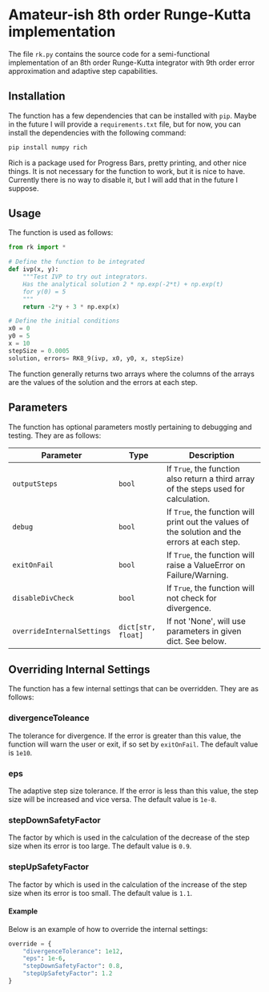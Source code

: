 # **Amateur-ish 8th order Runge-Kutta implementation**

The file `rk.py` contains the source code for a semi-functional implementation of an 8th order Runge-Kutta integrator
with 9th order error approximation and adaptive step capabilities. 

## **Installation**
The function has a few dependencies that can be installed with `pip`. Maybe in the future I will provide a `requirements.txt` file, but for now, you can install the dependencies with the following command:
```bash
pip install numpy rich
```
Rich is a package used for Progress Bars, pretty printing, and other nice things. It is not necessary for the function to work, but it is nice to have. Currently there is no way to disable it, but I will add that in the future I suppose.

## **Usage**
The function is used as follows:
```python
from rk import *

# Define the function to be integrated
def ivp(x, y):
    """Test IVP to try out integrators.
    Has the analytical solution 2 * np.exp(-2*t) + np.exp(t)
    for y(0) = 5
    """
    return -2*y + 3 * np.exp(x)

# Define the initial conditions
x0 = 0
y0 = 5
x = 10
stepSize = 0.0005
solution, errors= RK8_9(ivp, x0, y0, x, stepSize)
```
The function generally returns two arrays where the columns of the arrays are the values of the solution and the errors at each step. 

## **Parameters**
The function has optional parameters mostly pertaining to debugging and testing. They are as follows:

| Parameter | Type | Description |
| --- | --- | --- |
| `outputSteps` | `bool` | If `True`, the function also return a third array of the steps used for calculation. |
| `debug` | `bool` | If `True`, the function will print out the values of the solution and the errors at each step. |
| `exitOnFail` | `bool` | If `True`, the function will raise a ValueError on Failure/Warning. |
| `disableDivCheck` | `bool` | If `True`, the function will not check for divergence. |
| `overrideInternalSettings` | `dict[str, float]` | If not 'None', will use parameters in given dict. See below. |

## **Overriding Internal Settings**
The function has a few internal settings that can be overridden. They are as follows:

### divergenceToleance
The tolerance for divergence. If the error is greater than this value, the function will warn the user or exit, if so set by
`exitOnFail`. The default value is `1e10`.

### eps
The adaptive step size tolerance. If the error is less than this value, the step size will be increased and vice versa.
The default value is `1e-8`.

### stepDownSafetyFactor
The factor by which is used in the calculation of the decrease of the step size when its error is too large. The default value is `0.9`.

### stepUpSafetyFactor
The factor by which is used in the calculation of the increase of the step size when its error is too small. The default value is `1.1`.

#### **Example**
Below is an example of how to override the internal settings:
```python
override = {
    "divergenceTolerance": 1e12,
    "eps": 1e-6,
    "stepDownSafetyFactor": 0.8,
    "stepUpSafetyFactor": 1.2
}
```


